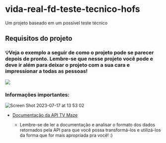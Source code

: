 # vida-real-fd-teste-tecnico-hofs
Um projeto baseado em um possível teste técnico


## Requisitos do projeto

### 💡Veja o exemplo a seguir de como o projeto pode se parecer depois de pronto. Lembre-se que nesse projeto você pode e deve ir além para deixar o projeto com a sua cara e impressionar a todas as pessoas!

![](tryseries-example.png)

### Informações importantes:

![Screen Shot 2023-07-17 at 13 53 02](https://github.com/tryber/vida-real-fd-teste-tecnico-hofs/assets/42356399/0611df0c-e031-4593-86d0-4a7f2b11db24)
* [Documentação da API TV Maze](https://www.tvmaze.com/api)

  * Lembre-se de ler a documentação e analisar o formato dos dados retornados pela API para que você possa transformá-los e utilizá-los da forma que for mais apropriada pra você! :)

